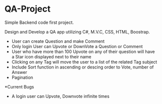 # QA-Project

Simple Backend code first project.

Design and Develop a QA app utilizing C#, M.V.C, CSS, HTML, Boostrap. 

- User can create Question and make Comment
- Only login User can Upvote or DownVote a Question or Comment
- User who have more than 100 Upvote on any of their question will have a Star icon displayed next to their name
- Clicking on any Tag will move the user to a list of the related Tag subject 
- Include Sort function in ascending or descing order to Vote, number of Answer 
- Pagination

*Current Bugs
- A login user can Upvote, Downvote infinite times
